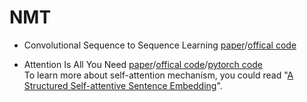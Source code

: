 # NMT
- Convolutional Sequence to Sequence Learning [paper](https://arxiv.org/abs/1705.03122)/[offical code](https://github.com/facebookresearch/fairseq-py)  

- Attention Is All You Need [paper](https://arxiv.org/abs/1706.03762)/[offical code](https://github.com/tensorflow/tensor2tensor)/[pytorch code](https://github.com/jadore801120/attention-is-all-you-need-pytorch)  
To learn more about self-attention mechanism, you could read "[A Structured Self-attentive Sentence Embedding](https://arxiv.org/pdf/1703.03130.pdf)".